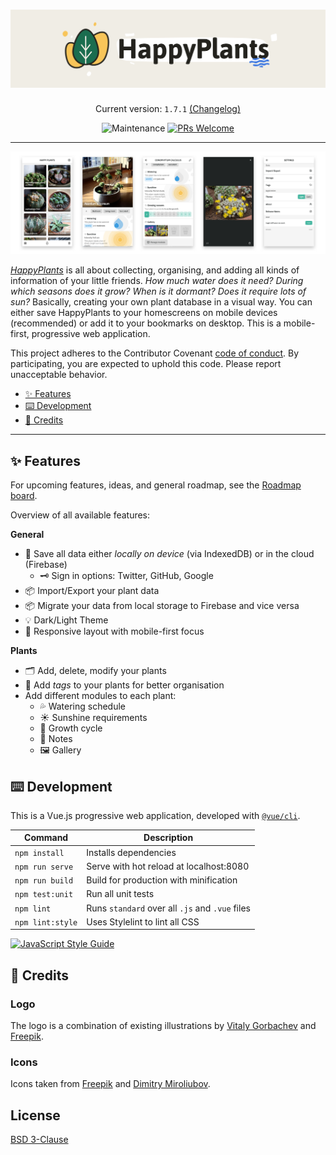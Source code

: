 <h1 align="center">
  <img src="resources/logo-readme.png" alt="HappyPlants 🌵🌱" />
</h1>

<p align="center">
  Current version: <code>1.7.1</code> <a href="CHANGELOG.md">(Changelog)</a>
</p>

<p align="center">
  <img src="https://img.shields.io/maintenance/yes/2019.svg" alt="Maintenance" />
  <a href="http://makeapullrequest.com" target="_blank">
    <img src="https://img.shields.io/badge/PRs-welcome-brightgreen.svg?style=flat-square" alt="PRs Welcome" />
  </a>
</p>

---

<img src="resources/happyplants-phone-presentation.png" alt="HappyPlants App" />

[_HappyPlants_](https://happyplants.garden) is all about collecting, organising, and adding all kinds of information of your little friends. _How much water does it need? During which seasons does it grow? When is it dormant? Does it require lots of sun?_ Basically, creating your own plant database in a visual way. You can either save HappyPlants to your homescreens on mobile devices (recommended) or add it to your bookmarks on desktop. This is a mobile-first, progressive web application.

This project adheres to the Contributor Covenant [code of conduct](CODE_OF_CONDUCT.md).
By participating, you are expected to uphold this code. Please report unacceptable behavior.

-   [✨ Features](#features)
-   [⌨️ Development](#development)
-   [🎉 Credits](#credits)

---

## ✨ Features

For upcoming features, ideas, and general roadmap, see the [Roadmap board](https://github.com/morkro/happy-plants/projects/5).

Overview of all available features:

**General**
- 🔋 Save all data either _locally on device_ (via IndexedDB) or in the cloud (Firebase)
  - 🗝 Sign in options: Twitter, GitHub, Google
- 📦 Import/Export your plant data
- 📦 Migrate your data from local storage to Firebase and vice versa
- 💡 Dark/Light Theme
- 📱 Responsive layout with mobile-first focus

**Plants**
- 🗂 Add, delete, modify your plants
- 🔖 Add _tags_ to your plants for better organisation
- Add different modules to each plant:
  - 💦 Watering schedule
  - ☀️ Sunshine requirements
  - 🌱 Growth cycle
  - 📝 Notes
  - 🖼 Gallery

## ⌨️ Development
This is a Vue.js progressive web application, developed with [`@vue/cli`](https://github.com/vuejs/vue-cli).

| Command | Description |
| ------- | ----------- |
| `npm install` | Installs dependencies |
| `npm run serve` | Serve with hot reload at localhost:8080 |
| `npm run build` | Build for production with minification |
| `npm test:unit` | Run all unit tests |
| `npm lint` | Runs `standard` over all `.js` and `.vue` files |
| `npm lint:style` | Uses Stylelint to lint all CSS |

[![JavaScript Style Guide](https://cdn.rawgit.com/standard/standard/master/badge.svg)](https://github.com/standard/standard)

## 🎉 Credits
### Logo
The logo is a combination of existing illustrations by [Vitaly Gorbachev](https://www.flaticon.com/authors/vitaly-gorbachev) and [Freepik](https://www.flaticon.com/authors/freepik).

### Icons
Icons taken from [Freepik](http://www.freepik.com) and [Dimitry Miroliubov](http://www.flaticon.com/authors/dimitry-miroliubov).

## License
[BSD 3-Clause](https:/github.com/morkro/happy-plants/LICENSE)
